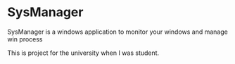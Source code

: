# SysManager
SysManager is a windows application to monitor your windows and manage win process

This is project for the university when I was student.

